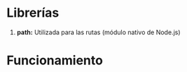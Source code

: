 # Librerías

1. **path:** Utilizada para las rutas (módulo nativo de Node.js)

# Funcionamiento
[](_media/js_examples/config.txt ':include :type=code javascript')